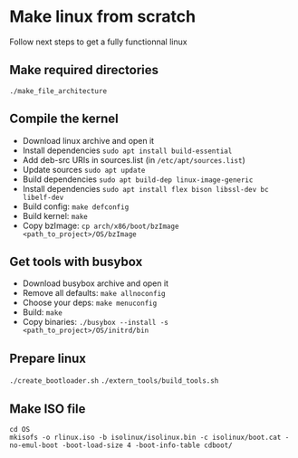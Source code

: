 # Make linux from scratch
Follow next steps to get a fully functionnal linux

## Make required directories
`./make_file_architecture`

## Compile the kernel
- Download linux archive and open it
- Install dependencies `sudo apt install build-essential`
- Add deb-src URIs in sources.list (in `/etc/apt/sources.list`)
- Update sources `sudo apt update`
- Build dependencies `sudo apt build-dep linux-image-generic`
- Install dependencies `sudo apt install flex bison libssl-dev bc libelf-dev`
- Build config: `make defconfig`
- Build kernel: `make`
- Copy bzImage: `cp arch/x86/boot/bzImage <path_to_project>/OS/bzImage`

## Get tools with busybox
- Download busybox archive and open it
- Remove all defaults: `make allnoconfig`
- Choose your deps: `make menuconfig`
- Build: `make`
- Copy binaries: `./busybox --install -s <path_to_project>/OS/initrd/bin`

## Prepare linux
`./create_bootloader.sh`
`./extern_tools/build_tools.sh`

## Make ISO file
```
cd OS
mkisofs -o rlinux.iso -b isolinux/isolinux.bin -c isolinux/boot.cat -no-emul-boot -boot-load-size 4 -boot-info-table cdboot/
```